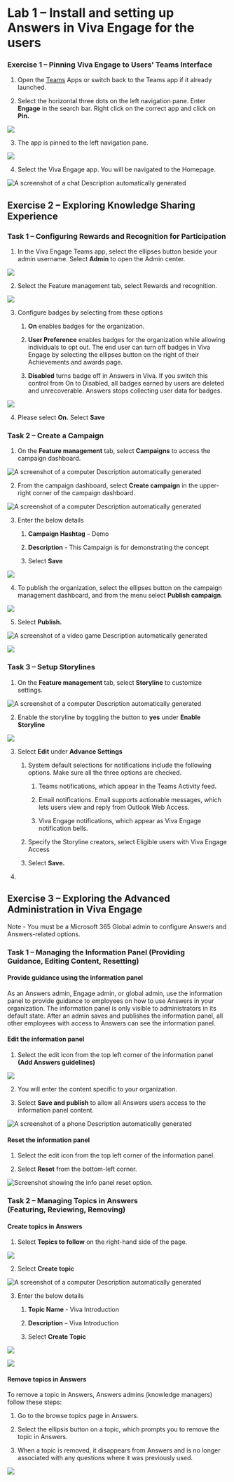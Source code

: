 # Lab 1 – Install and setting up Answers in Viva Engage for the users

### Exercise 1 – Pinning Viva Engage to Users' Teams Interface

1.  Open the [Teams](https://teams.microsoft.com/v2/) Apps or switch
    back to the Teams app if it already launched.

2.  Select the horizontal three dots on the left navigation pane. Enter
    **Engage** in the search bar. Right click on the correct app and
    click on **Pin.**

![](./media/image1.png)

3.  The app is pinned to the left navigation pane.

![](./media/image2.png)

4.  Select the Viva Engage app. You will be navigated to the Homepage.

![A screenshot of a chat Description automatically
generated](./media/image3.png)

## Exercise 2 – Exploring Knowledge Sharing Experience

### Task 1 – Configuring Rewards and Recognition for Participation

1.  In the Viva Engage Teams app, select the ellipses button beside your
    admin username. Select **Admin** to open the Admin center.

![](./media/image4.png)

2.  Select the Feature management tab, select Rewards and recognition.

![](./media/image5.png)

3.  Configure badges by selecting from these options

    1.  **On** enables badges for the organization.

    2.  **User Preference** enables badges for the organization while
        allowing individuals to opt out. The end user can turn off
        badges in Viva Engage by selecting the ellipses button on the
        right of their Achievements and awards page.

    3.  **Disabled** turns badge off in Answers in Viva. If you switch
        this control from On to Disabled, all badges earned by users are
        deleted and unrecoverable. Answers stops collecting user data
        for badges.

![](./media/image6.png)

4.  Please select **On.** Select **Save**

### Task 2 – Create a Campaign

1.  On the **Feature management** tab, select **Campaigns** to access
    the campaign dashboard.

![A screenshot of a computer Description automatically
generated](./media/image7.png)

2.  From the campaign dashboard, select **Create campaign** in the
    upper-right corner of the campaign dashboard.

![A screenshot of a computer Description automatically
generated](./media/image8.png)

3.  Enter the below details

    1.  **Campaign Hashtag** – Demo

    2.  **Description** - This Campaign is for demonstrating the concept

    3.  Select **Save**

![](./media/image9.png)

4.  To publish the organization, select the ellipses button on the
    campaign management dashboard, and from the menu select **Publish
    campaign**.

![](./media/image10.png)

5.  Select **Publish.**

![A screenshot of a video game Description automatically
generated](./media/image11.png)

![](./media/image12.png)

### Task 3 – Setup Storylines

1.  On the **Feature management** tab, select **Storyline** to customize
    settings.

![A screenshot of a computer Description automatically
generated](./media/image13.png)

2.  Enable the storyline by toggling the button to **yes** under
    **Enable Storyline**

![](./media/image14.png)

3.  Select **Edit** under **Advance Settings**

    1.  System default selections for notifications include the
        following options. Make sure all the three options are checked.

        1.  Teams notifications, which appear in the Teams Activity
            feed.

        2.  Email notifications. Email supports actionable messages,
            which lets users view and reply from Outlook Web Access.

        3.  Viva Engage notifications, which appear as Viva Engage
            notification bells.

    2.  Specify the Storyline creators, select Eligible users with Viva
        Engage Access

    3.  Select **Save.**

4.  

## Exercise 3 – Exploring the Advanced Administration in Viva Engage

Note - You must be a Microsoft 365 Global admin to configure Answers and
Answers-related options.

### Task 1 – Managing the Information Panel (Providing Guidance, Editing Content, Resetting)

#### Provide guidance using the information panel

As an Answers admin, Engage admin, or global admin, use the information
panel to provide guidance to employees on how to use Answers in your
organization. The information panel is only visible to administrators in
its default state. After an admin saves and publishes the information
panel, all other employees with access to Answers can see the
information panel.

#### Edit the information panel

1.  Select the edit icon from the top left corner of the information
    panel **(Add Answers guidelines)**

![](./media/image15.png)

2.  You will enter the content specific to your organization.

3.  Select **Save and publish** to allow all Answers users access to the
    information panel content.

![A screenshot of a phone Description automatically
generated](./media/image16.png)

#### Reset the information panel

1.  Select the edit icon from the top left corner of the information
    panel.

2.  Select **Reset** from the bottom-left corner.

![Screenshot showing the info panel reset option.](./media/image17.png)

### Task 2 – Managing Topics in Answers (Featuring, Reviewing, Removing)

#### Create topics in Answers

1.  Select **Topics to follow** on the right-hand side of the page.

![](./media/image18.png)

2.  Select **Create topic**

![A screenshot of a computer Description automatically
generated](./media/image19.png)

3.  Enter the below details

    1.  **Topic Name** - Viva Introduction

    2.  **Description** – Viva Introduction

    3.  Select **Create Topic**

![](./media/image20.png)

![](./media/image21.png)

#### Remove topics in Answers

To remove a topic in Answers, Answers admins (knowledge managers) follow
these steps:

1.  Go to the browse topics page in Answers.

2.  Select the ellipsis button on a topic, which prompts you to remove
    the topic in Answers.

3.  When a topic is removed, it disappears from Answers and is no longer
    associated with any questions where it was previously used.

![](./media/image22.png)
